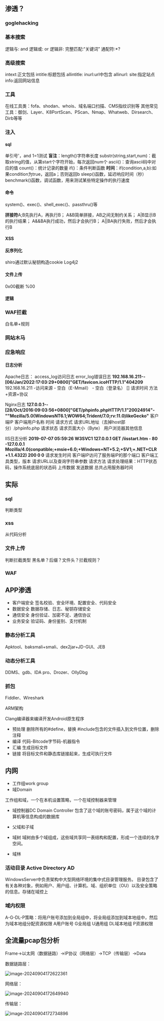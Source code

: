 ## 渗透？
### goglehacking
### 基本搜索
逻辑与: and
逻辑或: or
逻辑非:
完整匹配:“关键词”
通配符:*?
### 高级搜索
intext:正文包括
intitle:标题包括
allintitle:
inurl:url中包含
allinurl:
site:指定站点
info:返回网站信息
### 工具
在线工具类：fofa、shodan、whois、域名端口扫描、CMS指纹识别等
其他常见工具：御剑、Layer、K8PortScan、PScan、Nmap、Whatweb、Dirsearch、Dirb等等
### 注入
#### sql
单引号'，and 1=1测试
**盲注**：length()字符串长度
substr(string,start,num)：截取string的值，从第start个字符开始，每次返回num个
ascii()：查询ascii码中对应的值
count()：统计记录的数量
if()：条件判断函数
**时间**：if(condition,a,b):如果condition为true，返回a；否则返回b
sleep()函数，延迟响应时间（秒）
benchmark()函数，调试函数，用来测试某些特定操作的执行速度

#### 命令
system()、exec()、shell_exec()、passthru()等

**拼接符**A;B先执行A，再执行B；
A&B简单拼接，AB之间无制约关系；
A|B显示B的执行结果；
A&&BA执行成功，然后才会执行B；
A||BA执行失败，然后才会执行B

#### XSS

#### 反序列化

shiro通过默认秘钥构造cookie
Log4j2

#### 文件上传
0x00截断 %00

#### 逻辑

### WAF拦截
白名单+规则

### 网站木马


### 应急响应
#### 日志分析
Apache日志：
access_log访问日志 error_log错误日志
**192.168.16.211--[06/Jan/2022:17:03:29+0800]"GET/favicon.icoHTTP/1.1"404209**
192.168.16.211 -访问来源
\- 空白（E-Mmail）
\- 空白（登录名）
[]  请求时间
方法+资源+协议

Nginx日志
**127.0.0.1--[28/Oct/2016:09:03:56+0800]"GET/phpinfo.phpHTTP/1.1"20024914"-""Mozilla/5.0(WindowsNT6.1;WOW64;Trident/7.0;rv:11.0)likeGecko"**
客户端IP 客户端用户名称 时间 请求方式 请求URL地址（去掉host部分）/phpinfo.php 请求状态 请求页面大小（Byte） 用户浏览器其他信息

IIS日志分析
**2019-07-07 05:59:26 W3SVC1 127.0.0.1 GET /iisstart.htm - 80 -127.0.0.1 Mozilla/4.0(conpatible;+msie+6.0;+Windows+NT+5.2;+SV1;+.NET+CLR+1.1.4322) 200 0 0**
请求发生时间 客户端IP访问了服务端IP的那个端口 客户端工具类型，版本 请求URL以及查询字符串参数 请求方法 请求处理结果：HTTP状态码，操作系统底层的状态码 上传数据 发送数据 总共占用服务器时间

## 实际

### sql
判断类型
### xss
从代码分析
### 文件上传
判断拦截类型
黑名单？后缀？文件头？拦截规则？
### WAF


## APP渗透

- 客户端安全
签名校验、安全环境、配置安全、代码安全
- 数据安全
数据存储、日志、秘钥存储安全
- 通信安全
身份验证、加密不足、通信协议
- 业务安全
验证码、身份鉴别、支付机制

### 静态分析工具
Apktool、baksmali+smali、dex2jar+JD-GUI、JEB

### 动态分析工具
DDMS、gdb、IDA pro、Drozer、OllyDbg

### 抓包
Fiddler、Wireshark

ARM架构

Clang编译器来编译开发Android原生程序
- 预处理
删除所有的#define，替换
#include包含的文件插入到文件位置，删除注释
- 编译
代码-Bitcode字节码-机器指令
- 汇编
生成目标文件
- 链接
将目标文件和静态库链接起来，生成可执行文件


## 内网

- 工作组work group
- 域Domain

工作组和域，一个在本机设置策略，一个在域控制器来管理

- 域控制器DC Domain Controller
包含了这个域的账号密码，属于这个域的计算机等信息构成的数据库

- 父域和子域

- 域树
域树由多个域组成，这些域共享同一表结构和配置，形成一个连续的名字空间。
- 域林

### 活动目录 Active Directory AD
WindowsServer中负责架构中大型网络环境的集中式目录管理服务。
目录包含了有关各种对象，例如用户、用户组、计算机、域、组织单位（OU）以及安全策略的信息。存储在域控上

### 域内权限
A-G-DL-P策略：将用户账号添加到全局组中，将全局组添加到域本地组中，然后为域本地组分配资源权限
A用户账号 G全局组 U通用组 DL域本地组 P资源权限

## 全流量pcap包分析

Frame->以太网（数据链路）->IP协议（网络层）->TCP（传输层）->Data

数据链路层：

![image-20240904172622361](D:\gitworkspace\look4meaning\learningnote\image-20240904172622361.png)

网络层：

![image-20240904172649940](D:\gitworkspace\look4meaning\learningnote\image-20240904172649940.png)

传输层：

![image-20240904172734896](D:\gitworkspace\look4meaning\learningnote\image-20240904172734896.png)

